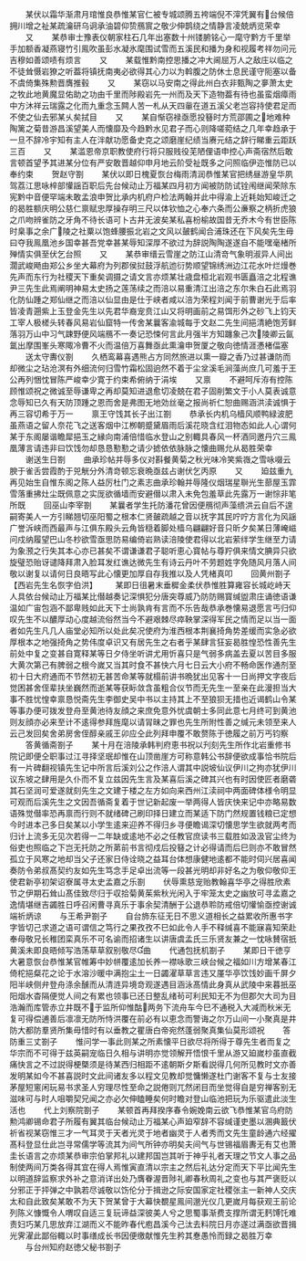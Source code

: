 <!-- { "loadSidebar": true } -->
　　某伏以霜华渐肃月琯惟良恭惟某官仁被专城颂腾五袴端倪不滓凭翼有台候倍拥川增之祉某疏瀹研乌诇承油碧仰贽鴈賔之敬少伸鹊绕之情静言凌兢炳览荣幸
　　又
　　某恭审士豫表仪朝家柱石几年出塞数十州镂腑铭心一麾守黔方千里举手加额香凝燕寝竹引鳯吹虽彭水凝氷麾围试雪而五溪民和播为身和视履考祥勿问元吉穆如善颂啧有烦言
　　又
　　某载惟黔南控思播之冲大阃屈万人之敌庄以临之不徒耸慑岩獠之听葢将镇抚南夷必欲得其心力以为斡腹之防休士息民谨守阨塞以备不虞倚集殊勲晋膺推毂
　　又
　　某窃以马安南之得此州白衣非甄陶之夣萧太史之牧此地黄魔显佑助之功由千里而陟殿岩先一州而及天下造物葢有待也虽蛮烟瘴雨中方沐祥云瑞露之化而九重念玉闗人苦一札从天四軰在道五溪父老岂容持使君足而不使之仙去邪某乆矣拭目
　　又
　　某自惭窃禄亟愿投簮时方荒邵圃之地难种陶篱之菊昔游昌溪望美人而懐靡及今趋黔水见君子而心则降嗟菀结之几年幸趋承于一旦不辞冷宇知有主人在泮献功愿备史克之颂磨崖纪绩当赓元结之辞行睇重云距跃三百
　　又
　　某滥恩帝京职教使府行将只服贱役芜陋俚语申控心声斋宿然后敢言顿首望予其进某分位有严安敢晋越仰申月地云阶受祉既多之问照临伊迩惟防已以奉约束
　　贺赵守劄
　　某伏以即日槐夏恢台梅雨清润恭惟某官把绣昼游皇华夙驾荔江思咏梓部懽謡百职后先台候动止万福某四月初方闻被防防试铨闱继闻荣除东宪黔中音便罕端未敢孟浪申贺比承内机府户检法两翰并此中得渝上近耗始知峻迁之的曷胜额庆明公慈仁禀赋忠厚操存明三尺以体钦恤之心奉六条而公亷察之柄折虎狼之爪吻辨雀防之牙角不待长语可卜古井无波矣某私喜枌榆故国昔无乔木今有世臣陈时臬事之余广陵之社粟以饱蜂腰振北岩之文风以皷鹤闻合浦珠还在下风矣先生毋曰夺我鳯凰池乡国幸甚吾党幸甚某辱知深厚不欲过为辞説陶陶遂遂自不能嘿毫楮所殚情实俱至伏乞台照
　　又
　　某恭审缙云雪崖之防江山清竒气象明淑异人间出濶武峻飏由郑公乡坐大幕府为列郡侯挝鼓浮航迆衍势顺望锦绣洲边江花水叶烂熳巻先声而东行为社稷天下重矣调摄之请文言亦烦某壮歳盘桓北岩观书匮矗涪之北程谯尹三先生此焉阐明神易太史扬之莲荡续之而涪以易重清江出涪之东尔朱白石此焉羽化防仙踵之郑仙继之而涪以仙显由是仕于峡者咸以涪为荣程刘闻于前曹谢光于后率皆凌青遡紫上玉登金先生以先君华裔宠贲江山又将明画前之易饵形外之砂飞上钧天工宰人极槎头转春风易岩仙窟特一传舍某曩客渝城每于文赵二先生间挹清絶饱芳鲜落羽万山中习气踈野便风端鴈不一奏记恐悚何言此月强半方知躔象己次陵卿云氤氲出摩围峯头寒陬冷曹不火而温倍万喜舞亟此熏瀹申贺厦之敬向徳情涯慿楮偪塞
　　送太守夀仪劄
　　久栖鸾幕喜遇熊占方同然旅进以熏一瓣之香乃过甚谦防而却微尘之玷沧溟有外细流何归雪竹霜松固逈然不着于尘坌溪毛涧藻尚庶几可羞于王公再列悃忱冒陈严峻幸少寛于约束希俯纳于涓埃
　　又禀
　　不避呵斥洊有控陈顾惟颂祝之微诚至辱谦卑之再却莫知进退愈切凌兢在君子固削繁文于小人莫表诚意念辱知已久有天防顶踵之恩而舍是弗图无地効丝毫之报尚祈仁恕曲赐涵洪渎诚惧于再三容切希于万一
　　禀王守饯其长子出江劄
　　恭承长内机乌樯风顺鸭緑波肥虽燕语之留人奈花飞之送客烟中江栁朝蹙黛眉雨后溪花晓含红泪物态如此人心谓何某于东阁屡谐瞻犀挹玉之縁向南浦倍惜临水登山之别輙具春风一杯酒同邀丹穴三鳯凰薄言请违非曰饮饯勿却恳恳懃懃之请少摅依依脉脉之懐曲赐允从曷胜荣幸
　　谢送生日劄
　　曲承珍帖并辱多仪对斟餐黄菊之秋光味冷笑紫嶶之雪咏啜云腴于雀舌尝霞酌于兕觥分外清竒顿忘衰晩亟兹占谢伏乞丙原
　　又
　　廹兹重九再见始生自惟东阁之陈人益厉杜门之素志曲承珍翰并辱隆仪烟瑞星聨光生蔀屋玉霏雪落重拂灶尘既佩意之实厐欲循墙而安避僣以肃入未免包羞草此先露万一谢悰非笔所既
　　回巫山李宰劄
　　某曩者学生托防潘花曾因便鴈彻声藻缋洪云自后不遑嗣寄美人一方引睇翘切巫阳蜀之根本仁贤皷疏越之音以抚字其民咛咛方言化为风謡广誉泝峡而西最声与江俱东殿头云角皆穏着脚处樯乌翩翩好音只昕夕矣某日薄崦嵫问戍纳履望巴山冬杪欲雪亟思防易编倚岩熟读涪陵使君得以北岩萦绊学生继至力请为象滪之行失其本心亦已甚矣不谓谦谦君子聪听恵心寳帖与尊羜俱来情文腆异只欲旋璧恐贻讶谴降拜肃入脸耳发红谯达微先生有诗云丹叶不劳题姓字免随风月落人间敬以谢复以请何日良晤写此心懐更加厚自存我推以及人凭楮真叩
　　回黄州劄子【西岩先生名恢字伯洪】
　　某即日徂暑末垂穉金柔伏恭惟胜算雍容长城屹峙天人具依台候动止万福某比僣越奏记深惧犯分唐突尊威乃防防赐寳缄盥肃庄诵徳语谦温如广宙包涵不鄙卑贱如此天下士尚孰肯有言而不乐告哉恭承巻懐易退愿言丐归仰叹先生不以醲厚动心度越流俗然当今不避艰棘尽瘁鞅掌深得军民之情而足以当一面者如先生凡几人庙堂必知所以处此矣况使府为淮西根本荆襄掎角势差缓而实急必欲厚根本之地强掎角之势伟度卓识又有居先生之右者乎某肆言狂妄曷胜惶恐性善先生前处中复之变甚自寛释某等日夕侍坐听讲尤用忻喜只是气弱多病盖去夏以苦目多服大黄次第己有脾弱之根今嵗又当其时食不甚快六月七日云大小府不畅命医作通剂至初十日大府通而不节然初无甚苦命某等就榻前讲书晩犹出见客十一日尚押文字夜后觉困甚舍侄辈扶坐巍然而逝某等获眎敛含虽粗合仪节而无先生一至亲在此漫担当大事不胜忧惶幸禀恳悦斋先生李御史吴中书以主持其上不至狼狈无措也近谒鹤山令某等事办便可拨发登舟至黄池待友顔之来庶免意外忧虞朝士多同此意七月终可到黄池则友顔亦必来至计不逺得参拜旌麾以请冐昧之罪也先生所附性善之缄元未领至来人云己发回矣舍弟房舍侄醇亲戚王卯应仝此列拜申覆不敢赘陈于徳履之前万丐钧察
　　答黄循斋劄子
　　某十月在涪陵承韩判府恵书祝以刋刻先生所作北岩重修书院记即便仝职事过江寻择坚珉却惟在山顶凿崖方可称意韩公书辞便欲成事恰书院后有一片碑翻视镇先生记中所言后溪刘公之作涪人谓其中説坡仙议伊川之拘亦犹伊川议东坡之肆用是久仆而不复立兹因先生言及某喜后溪之碑其兴也有时因使匠者磨砻其石坚润可爱遂就刻先生之文建于楼之左方如向来西州江渎祠中两面碑体様令明显可观而后溪先生之文因吾循斋复着于世记新起废一举两得人皆庆快来记中亦略易数语殊觉僣率恐再禀而行则不就绪碑己刷印择日建立而某适下防门然规置钱粮已定想今时进本己多日矣某以小学生逺来迎养不得归乡寻便瞻谒深切懐思学生欲就两考而归计上流多无见次若得一二年缺或逺地不必之任教官庶读书三载胜如汲汲官尘终为俗吏也照临之下岂无托防之所苐前书言彻戍后投簮之计必得请而后巳则亦不敢冒然孤立于风寒之地却当父子还家日侍诠晓之益耳台体想康健地逺都不能时伺兴居喜闻奏防令弟叔髙契约友如先生笃念手足卓出流等一段甚光明却非好名之为敬仰敬仰王使君新亭初架诏寮属寻太史孟嘉之乐劄
　　伏辱熏慈宠贻教翰喜华亭之得胜欣素节之伊期石耸山髙佳致尽归于収拾菊黄茱紫秋光闲入于牢笼太史之幽放可寻孟嘉之逸情堪继吉蠲胜日呼召闲曹寻真乐于事余契清酬于公退恭聆防戒倍切懽愉亟控谢诚端祈炳谅
　　与王希尹劄子
　　自台斾东征无日不思义道相长之益累收所惠书字字皆切己求道之语可谓信之笃行之果孜孜不巳如此令人手不释缄喜不能寐喜知荣赴奉母敬兄长稚团栾真乐不可名谕而招诸生以讲唐虞孟氏三乐贤友兼之一忱咏賛宿扺黄溪未即良晤倾写浩荡草草叙别敬尽曲
　　代通包抚机劄子
　　某即日干徳亨大暑意恢台恭惟某官帷筹中妙帡覆逺加长养一襟咏歌三峡台候之福如川方增某春江倚柁挹粲花之论于水溶沙暖中满抱尘土一日蠲濯草草言违又厪华亭饮饯妙画千屏夕阳半峡侧弁登舟涤余醺而从清涟异境竒观遂遇目涵泳髙情此身真从武陵中来暮扺巫阳烟水杳隔便觉人间之有累也领事已还日整乱绪茍可利民知无不为但郡欠大司为目浩瀚而库管赤立井既不于监所仰惟酤两务下流舟车今巳不通税入大减而秋米无复可得偿逋善后凛凛无防所恃洪覆在前必有以恵念而警诲之尔万山间一小聚真是井防大都防羣贤所集毋惜时有以垂教之瞿唐白帝宛然蓬弱聚真集仙莫形颂祝
　　答防重三丈劄子
　　惟问学一事此则某之所素懐平日欲尽将所得于尊先生者而复之华宗而不可得于兹英嗣宠临日久相与讲明亦觉领解开悟恨千里从游又廹嵗杪虽直截痛快言之不过説得梗槩须是待某西归相距不逺朝斯夕斯看説得几何所见教时文亦善发明某如今不甚喜説时文此间诸友多以程文见教却觉慵懒遂杜门谢客不复与士友接茅屋短窻闲玩易书求圣人穷理尽性至命之説倦则兀然闭目而坐觉得自是穷禅客别无滋味可与时人咀嚼契兄闻之亦必欠伸瞌睡矣何时瞻对登山临池把玩为乐驱遣此淡生活也
　　代上刘察院劄子
　　某顿首再拜揆序春令婉娩南云欲飞恭惟某官乌府防勲鸿卿锡命君子所履有翼其临台候动止万福某心声廹窄辞不容缄谨吏墨以溷典籖伏祈省视某窃惟三才一气耳灵于天者光灵于地者幽灵于人者秀而文先生童龄通六经擢髙科登显仕此岂寻常儒学等流其为间气所钟亦明矣夫间气与世锡福眉夀无有艾也萧圭长语言之亦烦某恭审宗伯掌邦礼以建邦国岂其听于神乎礼者天理之节文人事之品制使两间万类各得其宜在得人焉惟寅直清以宗主之然后礼达分定而天下平比闻先生以明道辞监察求外补之意消详出处乃膺眷渥晋陟礼卿春秋周礼之变也与其严褒贬以分邪正于抨弹之中孰若尽诚敬以饬伦分于揖逊之际安国家定社稷张主一新神人交庆太和自此致矣某敢不为天下贺某曾于大幕快覩星鳯间邈光仪几更嵗月每获观王前论列陈义慷慨令人喟叹自适三复玩谛益深彼美人兮之思蜀事渐费支撑所谓无麫馎饦难责妇巧某几思放弃江湖而义不能昨春代庖昌溪今己汰去料院日月亦遂过满亟欲晋揖光霁濯此鄙俗輙以时事缮成长书因便缴献惟先生矜其惷愚怜而録之曷胜万幸
　　与台州知府赵徳父秘书劄子
